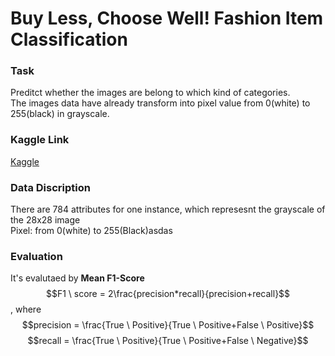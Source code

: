 # Buy Less, Choose Well! Fashion Item Classification
### Task ###
Preditct whether the images are belong to which kind of categories.<br>
The images data have already transform into pixel value from 0(white) to
255(black) in grayscale.
### Kaggle Link ###
[Kaggle](https://ppt.cc/fBUC8x "link")

### Data Discription ###
There are 784 attributes for one instance, which represesnt the grayscale of
the 28x28 image<br>
Pixel: from 0(white) to 255(Black)asdas

### Evaluation ###
It's evalutaed by **Mean F1-Score**<br>
 $$F1 \ score = 2\frac{precision*recall}{precision+recall}$$, where<br>
 $$precision = \frac{True \ Positive}{True \ Positive+False \ Positive}$$ 
 $$recall = \frac{True \ Positive}{True \ Positive+False \ Negative}$$ 